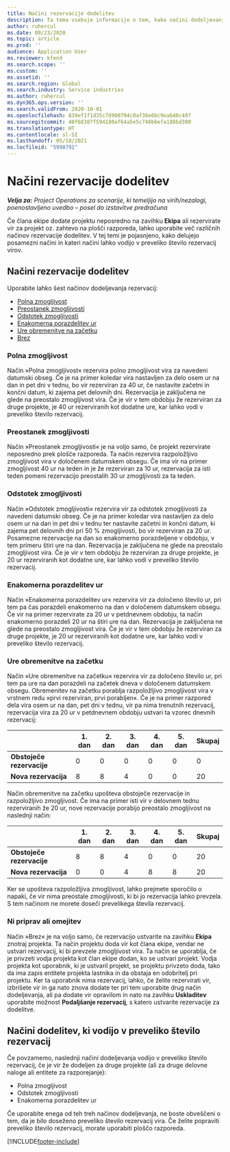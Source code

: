 ```yaml
---
title: Načini rezervacije dodelitev
description: Ta tema vsebuje informacije o tem, kako načini dodeljevanja rezervacij delujejo v storitvi Project Operations.
author: ruhercul
ms.date: 09/23/2020
ms.topic: article
ms.prod: ''
audience: Application User
ms.reviewer: kfend
ms.search.scope: ''
ms.custom: ''
ms.assetid: ''
ms.search.region: Global
ms.search.industry: Service industries
ms.author: ruhercul
ms.dyn365.ops.version: ''
ms.search.validFrom: 2020-10-01
ms.openlocfilehash: 839ef1f1d35c7d900794c0af36e6bc9ea640c497
ms.sourcegitcommit: 40f68387f594180af64a5e5c748b6efa188bd300
ms.translationtype: HT
ms.contentlocale: sl-SI
ms.lasthandoff: 05/10/2021
ms.locfileid: "5998791"
---
```

# <a name="booking-allocation-methods"></a>Načini rezervacije dodelitev

_**Velja za:** Project Operations za scenarije, ki temeljijo na virih/nezalogi, poenostavljeno uvedbo – posel do izstavitve predračuna_

Če člana ekipe dodate projektu neposredno na zavihku **Ekipa** ali rezervirate vir za projekt oz. zahtevo na plošči razporeda, lahko uporabite več različnih načinov rezervacije dodelitev. V tej temi je pojasnjeno, kako delujejo posamezni načini in kateri načini lahko vodijo v preveliko število rezervacij virov.

## <a name="booking-allocation-methods"></a>Načini rezervacije dodelitev

Uporabite lahko šest načinov dodeljevanja rezervacij:

- [Polna zmogljivost](#full)
- [Preostanek zmogljivosti](#remaining)
- [Odstotek zmogljivosti](#percentage)
- [Enakomerna porazdelitev ur](#evenly)
- [Ure obremenitve na začetku](#front)
- [Brez](#none)

### <a name="full-capacity"></a><a name="full"></a>Polna zmogljivost 
Način »Polna zmogljivost« rezervira polno zmogljivost vira za navedeni datumski obseg. Če je na primer koledar vira nastavljen za delo osem ur na dan in pet dni v tednu, bo vir rezerviran za 40 ur, če nastavite začetni in končni datum, ki zajema pet delovnih dni. Rezervacija je zaključena ne glede na preostalo zmogljivost vira. Če je vir v tem obdobju že rezerviran za druge projekte, je 40 ur rezerviranih kot dodatne ure, kar lahko vodi v preveliko število rezervacij.

### <a name="remaining-capacity"></a><a name="remaining"></a>Preostanek zmogljivosti
Način »Preostanek zmogljivosti« je na voljo samo, če projekt rezervirate neposredno prek plošče razporeda. Ta način rezervira razpoložljivo zmogljivost vira v določenem datumskem obsegu. Če ima vir na primer zmogljivost 40 ur na teden in je že rezerviran za 10 ur, rezervacija za isti teden pomeni rezervacijo preostalih 30 ur zmogljivosti za ta teden.

### <a name="percentage-capacity"></a><a name="percentage"></a>Odstotek zmogljivosti
Način »Odstotek zmogljivosti« rezervira vir za odstotek zmogljivosti za navedeni datumski obseg. Če je na primer koledar vira nastavljen za delo osem ur na dan in pet dni v tednu ter nastavite začetni in končni datum, ki zajema pet delovnih dni pri 50 % zmogljivosti, bo vir rezerviran za 20 ur. Posamezne rezervacije na dan so enakomerno porazdeljene v obdobju, v tem primeru štiri ure na dan. Rezervacija je zaključena ne glede na preostalo zmogljivost vira. Če je vir v tem obdobju že rezerviran za druge projekte, je 20 ur rezerviranih kot dodatne ure, kar lahko vodi v preveliko število rezervacij.

### <a name="evenly-distribute-hours"></a><a name="evenly"></a>Enakomerna porazdelitev ur
Način »Enakomerna porazdelitev ur« rezervira vir za določeno število ur, pri tem pa čas porazdeli enakomerno na dan v določenem datumskem obsegu. Če vir na primer rezervirate za 20 ur v petdnevnem obdobju, ta način enakomerno porazdeli 20 ur na štiri ure na dan. Rezervacija je zaključena ne glede na preostalo zmogljivost vira. Če je vir v tem obdobju že rezerviran za druge projekte, je 20 ur rezerviranih kot dodatne ure, kar lahko vodi v preveliko število rezervacij.

### <a name="front-load-hours"></a><a name="front"></a>Ure obremenitve na začetku
Način »Ure obremenitve na začetku« rezervira vir za določeno število ur, pri tem pa ure na dan porazdeli na začetek dneva v določenem datumskem obsegu. Obremenitev na začetku porablja razpoložljivo zmogljivost vira v vrstnem redu »prvi rezerviran, prvi porabljen«. Če je na primer razpored dela vira osem ur na dan, pet dni v tednu, vir pa nima trenutnih rezervacij, rezervacija vira za 20 ur v petdnevnem obdobju ustvari ta vzorec dnevnih rezervacij: 

|                           |    1. dan    |    2. dan    |    3. dan    |    4. dan    |    5. dan    |    Skupaj    |
|---------------------------|-------------|-------------|-------------|-------------|-------------|-------------|
|    **Obstoječe rezervacije**    |    0        |    0        |    0        |    0        |    0        |    0        |
|    **Nova rezervacija**          |    8        |    8        |    4        |    0        |    0        |    20       |

Način obremenitve na začetku upošteva obstoječe rezervacije in razpoložljivo zmogljivost. Če ima na primer isti vir v delovnem tednu rezerviranih že 20 ur, nove rezervacije porabijo preostalo zmogljivost na naslednji način:

|                     | 1. dan | 2. dan | 3. dan | 4. dan | 5. dan | Skupaj |
|---------------------|-------|-------|-------|-------|-------|-------|
| **Obstoječe rezervacije** | 8     | 8     | 4     | 0     | 0     | 20    |
| **Nova rezervacija**       | 0     | 0     | 4     | 8     | 8     | 20    |

Ker se upošteva razpoložljiva zmogljivost, lahko prejmete sporočilo o napaki, če vir nima preostale zmogljivosti, ki bi jo rezervacija lahko prevzela. S tem načinom ne morete doseči prevelikega števila rezervacij.

### <a name="none"></a><a name="none"></a>Ni priprav ali omejitev
Način »Brez« je na voljo samo, če rezervacijo ustvarite na zavihku **Ekipa** znotraj projekta. Ta način projektu doda vir kot člana ekipe, vendar ne ustvari rezervacij, ki bi prevzele zmogljivost vira. Ta način se uporablja, če je privzeti vodja projekta kot član ekipe dodan, ko se ustvari projekt. Vodja projekta kot uporabnik, ki je ustvaril projekt, se projektu privzeto doda, tako da ima zapis entitete projekta lastnika in da obstaja en odobritelj pri projektu. Ker ta uporabnik nima rezervacij, lahko, če želite rezervirati vir, izbrišete vir in ga nato znova dodate ter pri tem uporabite drug način dodeljevanja, ali pa dodate vir opravilom in nato na zavihku **Uskladitev** uporabite možnost **Podaljšanje rezervacij**, s katero ustvarite rezervacije za dodelitve.

## <a name="allocation-methods-that-lead-to-overbooking"></a>Načini dodelitev, ki vodijo v preveliko število rezervacij
Če povzamemo, naslednji načini dodeljevanja vodijo v preveliko število rezervacij, če je vir že dodeljen za druge projekte (ali za druge delovne naloge ali entitete za razporejanje):

- Polna zmogljivost
- Odstotek zmogljivosti
- Enakomerna porazdelitev ur

Če uporabite enega od teh treh načinov dodeljevanja, ne boste obveščeni o tem, da je bilo doseženo preveliko število rezervacij vira. Če želite popraviti preveliko število rezervacij, morate uporabiti ploščo razporeda.


[!INCLUDE[footer-include](../includes/footer-banner.md)]